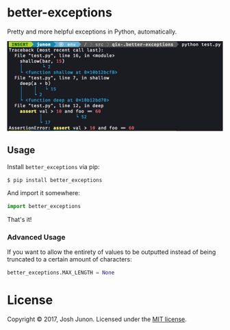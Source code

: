 # better-exceptions

Pretty and more helpful exceptions in Python, automatically.

![Example screenshot of exceptions](screenshot.png)

## Usage

Install `better_exceptions` via pip:

```console
$ pip install better_exceptions
```

And import it somewhere:

```python
import better_exceptions
```

That's it!

### Advanced Usage

If you want to allow the entirety of values to be outputted instead of being truncated to a certain amount of characters:

```python
better_exceptions.MAX_LENGTH = None
```

# License
Copyright &copy; 2017, Josh Junon. Licensed under the [MIT license](LICENSE.txt).
